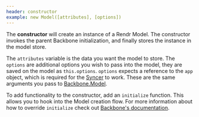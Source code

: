 ```yaml
---
header: constructor
example: new Model([attributes], [options])
---
```


The **constructor** will create an instance of a Rendr Model.  The constructor invokes the parent Backbone initialization, and finally stores the instance in the model store.

The `attributes` variable is the data you want the model to store.  The `options` are additional options you wish to pass into the model, they are saved on the model as `this.options`.  `options` expects a reference to the `app` object, which is required for the [Syncer](/syncer) to work.  These are the same arguments you pass to [Backbone.Model](http://backbonejs.org#Model-constructor).

To add functionality to the constructor, add an `initialize` function. This allows you to hook into the Model creation flow.  For more information about how to override `initialize` check out [Backbone's documentation](http://backbonejs.org#Model-constructor).

